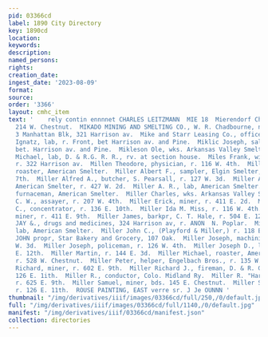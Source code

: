 ```yaml
---
pid: 03366cd
label: 1890 City Directory
key: 1890cd
location: 
keywords: 
description: 
named_persons: 
rights: 
creation_date: 
ingest_date: '2023-08-09'
format: 
source: 
order: '3366'
layout: cmhc_item
text: '    rely contin ennnnet CHARLES LEITZMANN  MIE 18  Mierendorf Charles M., saloon,
  214 W. Chestnut.  MIKADO MINING AND SMELTING CO., W. R. Chadbourne, n’| manager,
  3 Manhattan Blk, 321 Harrison av.  Mike and Starr Leasing Co., office, 104 W. 4th.  Miklic
  Ignatz, lab, r. Front, bet Harrison av. and Pine.  Miklic Joseph, saloon, Front,
  bet. Harrison av. and Pine.  Mikleson Ole, wks. Arkansas Valley Smelter.  Milan
  Michael, lab, D. & R.G. R. R., rv. at section house.  Miles Frank, with The Rialto,
  r. 322 Harrison av.  Millen Theodore, physician, r. 116 W. 4th.  Miller Albert,
  roaster, American Smelter.  Miller Albert F., sampler, Elgin Smelter, r. 231 E.
  7th.  Miller Alfred A., butcher, S. Pearsall, r. 127 W. 3d.  Miller Alery D., lab,
  American Smelter, r. 427 W. 2d.  Miller A. R., lab, American Smelter.  Miller Charles,
  furnaceman, American Smelter.  Miller Charles, wks. Arkansas Valley Smelter.  Miller
  C. W., assayer, r. 207 W. 4th.  Miller Erick, miner, r. 411 E. 2d.  Miller Frederick
  C., concentrator, r. 136 E. 10th.  Miller Ida M. Miss, r. 116 W. 4th.  Miller Isaac,
  miner, r. 411 E. 9th.  Miller James, barkpr, C. T. Hale, r. 504 E. 12th.  MILLER
  JAY &., drugs and medicines, 324 Harrison av, r. ANON  N. Poplar.  Miller Jobn,
  lab, American Smelter.  Miller John C., (Playford & Miller,) r. 118 E. 4th.  MILLER
  JOHN propr, Star Bakery and Grocery, 107 Oak.  Miller Joseph, machinist, r. 429
  W. 3d.  Miller Joseph, policeman, r. 126 W. 4th.  Miller Joseph D., lab, r. 504
  E. 12th.  Miller Martin, r. 144 E. 3d.  Miller Michael, roaster, American Smelter,
  r. 528 W. Chestnut.  Miller Peter, helper, Engelbach Bros., r. 135 W. Front.  Miller
  Richard, miner, r. 602 E. 9th.  Miller Richard J., fireman, D. & R. G. R. R., r.
  126 E. 1ith.  Miller R., conductor, Colo. Midland Ry.  Miller R. "Harry, miner,
  r. 625 E. 9th.  Miller Samuel, miner, bds. 145 E. Chestnut.  Miller Sarah Mra.,
  r. 126 E. 11th.  ROUSE PAINTING, EAST verre sr. J Je OUNNN '
thumbnail: "/img/derivatives/iiif/images/03366cd/full/250,/0/default.jpg"
full: "/img/derivatives/iiif/images/03366cd/full/1140,/0/default.jpg"
manifest: "/img/derivatives/iiif/03366cd/manifest.json"
collection: directories
---
```

